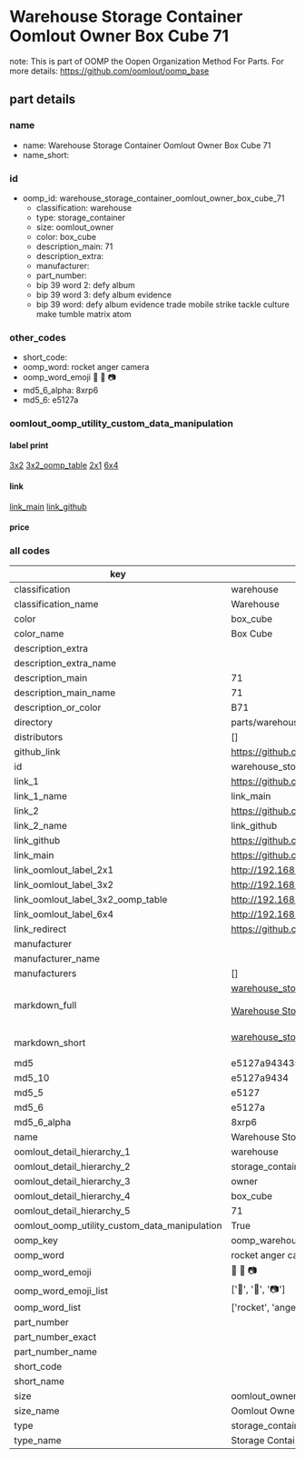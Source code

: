 # Warehouse Storage Container Oomlout Owner Box Cube 71  

note: This is part of OOMP the Oopen Organization Method For Parts. For more details: https://github.com/oomlout/oomp_base

##  part details
  







### name
* name: Warehouse Storage Container Oomlout Owner Box Cube 71
* name_short: 
### id
* oomp_id: warehouse_storage_container_oomlout_owner_box_cube_71
  * classification: warehouse
  * type: storage_container
  * size: oomlout_owner
  * color: box_cube
  * description_main: 71
  * description_extra: 
  * manufacturer: 
  * part_number: 
  * bip 39 word 2: defy album
  * bip 39 word 3: defy album evidence
  * bip 39 word: defy album evidence trade mobile strike tackle culture make tumble matrix atom

### other_codes
* short_code: 
* oomp_word: rocket anger camera
* oomp_word_emoji :rocket: :anger: :camera:
* md5_6_alpha: 8xrp6
* md5_6: e5127a






### oomlout_oomp_utility_custom_data_manipulation
#### label print
[3x2](http://192.168.1.245:1112/?label=oomp%208xrp6)
[3x2_oomp_table](http://192.168.1.108:1112/?label=oomp%208xrp6)
[2x1](http://192.168.1.242:1112/?label=oomp%208xrp6)
[6x4](http://192.168.1.55:1112/?label=oomp%208xrp6)    

#### link

[link_main](https://github.com/oomlout/oomlout_oomp_version_1_messy/tree/main/parts/warehouse_storage_container_oomlout_owner_box_cube_71) [link_github](https://github.com/oomlout/oomlout_oomp_version_1_messy/tree/main/parts/warehouse_storage_container_oomlout_owner_box_cube_71)                             

#### price







### all codes 
| key | value |  
| --- | --- |  
| classification | warehouse |  
| classification_name | Warehouse |  
| color | box_cube |  
| color_name | Box Cube |  
| description_extra |  |  
| description_extra_name |  |  
| description_main | 71 |  
| description_main_name | 71 |  
| description_or_color | B71 |  
| directory | parts/warehouse_storage_container_oomlout_owner_box_cube_71 |  
| distributors | [] |  
| github_link | https://github.com/oomlout/oomlout_oomp_part_src/tree/main/parts/warehouse_storage_container_oomlout_owner_box_cube_71 |  
| id | warehouse_storage_container_oomlout_owner_box_cube_71 |  
| link_1 | https://github.com/oomlout/oomlout_oomp_version_1_messy/tree/main/parts/warehouse_storage_container_oomlout_owner_box_cube_71 |  
| link_1_name | link_main |  
| link_2 | https://github.com/oomlout/oomlout_oomp_version_1_messy/tree/main/parts/warehouse_storage_container_oomlout_owner_box_cube_71 |  
| link_2_name | link_github |  
| link_github | https://github.com/oomlout/oomlout_oomp_version_1_messy/tree/main/parts/warehouse_storage_container_oomlout_owner_box_cube_71 |  
| link_main | https://github.com/oomlout/oomlout_oomp_version_1_messy/tree/main/parts/warehouse_storage_container_oomlout_owner_box_cube_71 |  
| link_oomlout_label_2x1 | http://192.168.1.242:1112/?label=oomp%208xrp6 |  
| link_oomlout_label_3x2 | http://192.168.1.245:1112/?label=oomp%208xrp6 |  
| link_oomlout_label_3x2_oomp_table | http://192.168.1.108:1112/?label=oomp%208xrp6 |  
| link_oomlout_label_6x4 | http://192.168.1.55:1112/?label=oomp%208xrp6 |  
| link_redirect | https://github.com/oomlout/oomlout_oomp_version_1_messy/tree/main/parts/warehouse_storage_container_oomlout_owner_box_cube_71 |  
| manufacturer |  |  
| manufacturer_name |  |  
| manufacturers | [] |  
| markdown_full | [warehouse_storage_container_oomlout_owner_box_cube_71](none)<br>[](none)<br>[Warehouse Storage Container Oomlout Owner Box Cube 71](none)<br><br> |  
| markdown_short | [warehouse_storage_container_oomlout_owner_box_cube_71](none)<br><br> |  
| md5 | e5127a9434359ba35c473e6a9b8179cd |  
| md5_10 | e5127a9434 |  
| md5_5 | e5127 |  
| md5_6 | e5127a |  
| md5_6_alpha | 8xrp6 |  
| name | Warehouse Storage Container Oomlout Owner Box Cube 71 |  
| oomlout_detail_hierarchy_1 | warehouse |  
| oomlout_detail_hierarchy_2 | storage_container |  
| oomlout_detail_hierarchy_3 | owner |  
| oomlout_detail_hierarchy_4 | box_cube |  
| oomlout_detail_hierarchy_5 | 71 |  
| oomlout_oomp_utility_custom_data_manipulation | True |  
| oomp_key | oomp_warehouse_storage_container_oomlout_owner_box_cube_71 |  
| oomp_word | rocket anger camera |  
| oomp_word_emoji | :rocket: :anger: :camera: |  
| oomp_word_emoji_list | [':rocket:', ':anger:', ':camera:'] |  
| oomp_word_list | ['rocket', 'anger', 'camera'] |  
| part_number |  |  
| part_number_exact |  |  
| part_number_name |  |  
| short_code |  |  
| short_name |  |  
| size | oomlout_owner |  
| size_name | Oomlout Owner |  
| type | storage_container |  
| type_name | Storage Container |  
